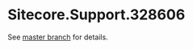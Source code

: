 # Sitecore.Support.328606

See [master branch](https://github.com/sitecoresupport/Sitecore.Support.328606) for details.